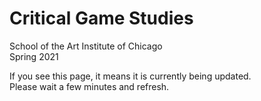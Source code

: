 # Critical Game Studies
School of the Art Institute of Chicago
<br>
Spring 2021

If you see this page, it means it is currently being updated. 
<br>
Please wait a few minutes and refresh.
